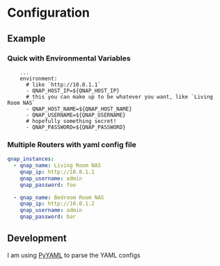 # Configuration

## Example

### Quick with Environmental Variables

```
    ...
    environment:
      # like `http://10.0.1.1`
      - QNAP_HOST_IP=${QNAP_HOST_IP}
      # this you can make up to be whatever you want, like `Living Room NAS`
      - QNAP_HOST_NAME=${QNAP_HOST_NAME}
      - QNAP_USERNAME=${QNAP_USERNAME}
      # hopefully something secret!
      - QNAP_PASSWORD=${QNAP_PASSWORD}
```

### Multiple Routers with yaml config file

```yaml
qnap_instances:
  - qnap_name: Living Room NAS
    qnap_ip: http://10.0.1.1
    qnap_username: admin
    qnap_password: foo

  - qnap_name: Bedroom Room NAS
    qnap_ip: http://10.0.1.2
    qnap_username: admin
    qnap_password: bar
```

## Development

I am using [PyYAML](https://pyyaml.org/wiki/PyYAMLDocumentation) to parse the YAML configs
